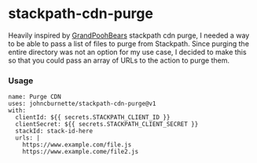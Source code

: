 # stackpath-cdn-purge

Heavily inspired by [GrandPoohBears](https://github.com/GrandPoohBear/stackpath-cdn-purge-action) stackpath cdn purge, I needed a way to be able to pass a list of files to purge from Stackpath. Since purging the entire directory was not an option for my use case, I decided to make this so that you could pass an array of URLs to the action to purge them.

### Usage
```
name: Purge CDN
uses: johncburnette/stackpath-cdn-purge@v1
with:
  clientId: ${{ secrets.STACKPATH_CLIENT_ID }}
  clientSecret: ${{ secrets.STACKPATH_CLIENT_SECRET }}
  stackId: stack-id-here
  urls: |
    https://www.example.com/file.js
    https://www.example.come/file2.js
```


